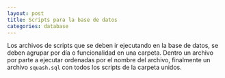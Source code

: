 ```yaml
---
layout: post
title: Scripts para la base de datos
categories: database
---
```


Los archivos de scripts que se deben ir ejecutando en la base de datos, se deben<!--more--> agrupar por día o funcionalidad en una carpeta. Dentro un archivo por parte a ejecutar ordenadas por el nombre del archivo, finalmente un archivo `squash.sql` con todos los scripts de la carpeta unidos.

